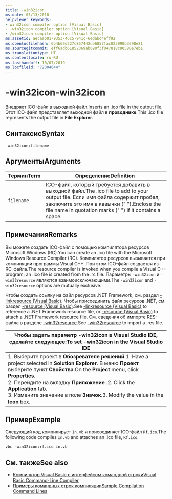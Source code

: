 ```yaml
---
title: -win32icon
ms.date: 03/13/2018
helpviewer_keywords:
- win32icon compiler option [Visual Basic]
- -win32icon compiler option [Visual Basic]
- /win32icon compiler option [Visual Basic]
ms.assetid: aecaab01-9353-46c5-941c-6edabd4eff92
ms.openlocfilehash: 6b4b69d227c857442de6857fac023090b3698e81
ms.sourcegitcommit: eff6adb61852369ab690f3f047818c90580e7eb1
ms.translationtype: HT
ms.contentlocale: ru-RU
ms.lasthandoff: 10/07/2019
ms.locfileid: "72004644"
---
```

# <a name="-win32icon"></a><span data-ttu-id="466b1-102">-win32icon</span><span class="sxs-lookup"><span data-stu-id="466b1-102">-win32icon</span></span>
<span data-ttu-id="466b1-103">Внедряет ICO-файл в выходной файл.</span><span class="sxs-lookup"><span data-stu-id="466b1-103">Inserts an .ico file in the output file.</span></span> <span data-ttu-id="466b1-104">Этот ICO-файл представляет выходной файл в **проводнике**.</span><span class="sxs-lookup"><span data-stu-id="466b1-104">This .ico file represents the output file in **File Explorer**.</span></span>  
  
## <a name="syntax"></a><span data-ttu-id="466b1-105">Синтаксис</span><span class="sxs-lookup"><span data-stu-id="466b1-105">Syntax</span></span>  
  
```console  
-win32icon:filename  
```  
  
## <a name="arguments"></a><span data-ttu-id="466b1-106">Аргументы</span><span class="sxs-lookup"><span data-stu-id="466b1-106">Arguments</span></span>  
  
|<span data-ttu-id="466b1-107">Термин</span><span class="sxs-lookup"><span data-stu-id="466b1-107">Term</span></span>|<span data-ttu-id="466b1-108">Определение</span><span class="sxs-lookup"><span data-stu-id="466b1-108">Definition</span></span>|  
|---|---|  
|`filename`|<span data-ttu-id="466b1-109">ICO-файл, который требуется добавить в выходной файл.</span><span class="sxs-lookup"><span data-stu-id="466b1-109">The .ico file to add to your output file.</span></span> <span data-ttu-id="466b1-110">Если имя файла содержит пробел, заключите это имя в кавычки (" ").</span><span class="sxs-lookup"><span data-stu-id="466b1-110">Enclose the file name in quotation marks (" ") if it contains a space.</span></span>|  
  
## <a name="remarks"></a><span data-ttu-id="466b1-111">Примечания</span><span class="sxs-lookup"><span data-stu-id="466b1-111">Remarks</span></span>  
 <span data-ttu-id="466b1-112">Вы можете создать ICO-файл с помощью компилятора ресурсов Microsoft Windows (RC).</span><span class="sxs-lookup"><span data-stu-id="466b1-112">You can create an .ico file with the Microsoft Windows Resource Compiler (RC).</span></span> <span data-ttu-id="466b1-113">Компилятор ресурсов вызывается при компиляции программы Visual C++. При этом ICO-файл создается из RC-файла.</span><span class="sxs-lookup"><span data-stu-id="466b1-113">The resource compiler is invoked when you compile a Visual C++ program; an .ico file is created from the .rc file.</span></span> <span data-ttu-id="466b1-114">Параметры `-win32icon` и `-win32resource` являются взаимоисключающими.</span><span class="sxs-lookup"><span data-stu-id="466b1-114">The `-win32icon` and `-win32resource` options are mutually exclusive.</span></span>  
  
 <span data-ttu-id="466b1-115">Чтобы создать ссылку на файл ресурсов .NET Framework, см. раздел [-linkresource (Visual Basic)](../../../visual-basic/reference/command-line-compiler/linkresource.md). Чтобы присоединить файл ресурсов .NET, см. раздел [-resource (Visual Basic)](../../../visual-basic/reference/command-line-compiler/resource.md).</span><span class="sxs-lookup"><span data-stu-id="466b1-115">See [-linkresource (Visual Basic)](../../../visual-basic/reference/command-line-compiler/linkresource.md) to reference a .NET Framework resource file, or [-resource (Visual Basic)](../../../visual-basic/reference/command-line-compiler/resource.md) to attach a .NET Framework resource file.</span></span> <span data-ttu-id="466b1-116">См. сведения об импорте RES-файла в разделе [-win32resource](../../../visual-basic/reference/command-line-compiler/win32resource.md).</span><span class="sxs-lookup"><span data-stu-id="466b1-116">See [-win32resource](../../../visual-basic/reference/command-line-compiler/win32resource.md) to import a .res file.</span></span>  
  
|<span data-ttu-id="466b1-117">Чтобы задать параметр -win32icon в Visual Studio IDE, сделайте следующее:</span><span class="sxs-lookup"><span data-stu-id="466b1-117">To set -win32icon in the Visual Studio IDE</span></span>|  
|---|  
|<span data-ttu-id="466b1-118">1.  Выберите проект в **Обозревателе решений**.</span><span class="sxs-lookup"><span data-stu-id="466b1-118">1.  Have a project selected in **Solution Explorer**.</span></span> <span data-ttu-id="466b1-119">В меню **Проект** выберите пункт **Свойства**.</span><span class="sxs-lookup"><span data-stu-id="466b1-119">On the **Project** menu, click **Properties**.</span></span> <br /><span data-ttu-id="466b1-120">2.  Перейдите на вкладку **Приложение** .</span><span class="sxs-lookup"><span data-stu-id="466b1-120">2.  Click the **Application** tab.</span></span><br /><span data-ttu-id="466b1-121">3.  Измените значение в поле **Значок**.</span><span class="sxs-lookup"><span data-stu-id="466b1-121">3.  Modify the value in the **Icon** box.</span></span>|  
  
## <a name="example"></a><span data-ttu-id="466b1-122">Пример</span><span class="sxs-lookup"><span data-stu-id="466b1-122">Example</span></span>  
 <span data-ttu-id="466b1-123">Следующий код компилирует `In.vb` и присоединяет ICO-файл `Rf.ico`.</span><span class="sxs-lookup"><span data-stu-id="466b1-123">The following code compiles `In.vb` and attaches an .ico file, `Rf.ico`.</span></span>  
  
```console
vbc -win32icon:rf.ico in.vb  
```  
  
## <a name="see-also"></a><span data-ttu-id="466b1-124">См. также</span><span class="sxs-lookup"><span data-stu-id="466b1-124">See also</span></span>

- [<span data-ttu-id="466b1-125">Компилятор Visual Basic с интерфейсом командной строки</span><span class="sxs-lookup"><span data-stu-id="466b1-125">Visual Basic Command-Line Compiler</span></span>](../../../visual-basic/reference/command-line-compiler/index.md)
- [<span data-ttu-id="466b1-126">Примеры командных строк компиляции</span><span class="sxs-lookup"><span data-stu-id="466b1-126">Sample Compilation Command Lines</span></span>](../../../visual-basic/reference/command-line-compiler/sample-compilation-command-lines.md)
